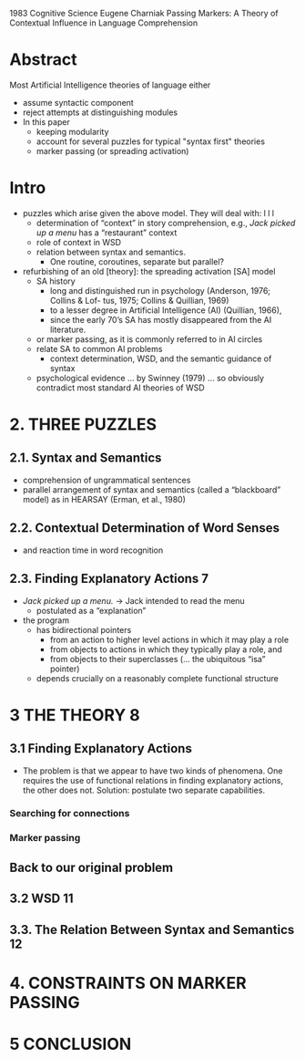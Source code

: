 1983 Cognitive Science
Eugene Charniak
Passing Markers: A Theory of Contextual Influence in Language Comprehension

# Abstract

Most Artificial Intelligence theories of language either
  * assume syntactic component
  * reject attempts at distinguishing modules
* In this paper 
  * keeping modularity
  * account for several puzzles for typical "syntax first" theories
  * marker passing (or spreading activation)

# Intro

* puzzles which arise given the above model. They will deal with: l l l
  * determination of “context” in story comprehension, e.g., 
    _Jack picked up a menu_ has a “restaurant” context
  * role of context in WSD
  * relation between syntax and semantics.  
    * One routine, coroutines, separate but parallel?
* refurbishing of an old [theory]: the spreading activation [SA] model
  * SA history
    * long and distinguished run in psychology (Anderson, 1976; Collins & Lof-
      tus, 1975; Collins & Quillian, 1969)
    * to a lesser degree in Artificial Intelligence (AI) (Quillian, 1966),
    * since the early 70’s SA has mostly disappeared from the AI literature.
  * or marker passing, as it is commonly referred to in AI circles
  * relate SA to common AI problems
    * context determination, WSD, and the semantic guidance of syntax
  * psychological evidence ... by Swinney (1979) ... so obviously contradict
    most standard AI theories of WSD

# 2. THREE PUZZLES

## 2.1. Syntax and Semantics

* comprehension of ungrammatical sentences
* parallel arrangement of syntax and semantics (called a “blackboard” model)
  as in HEARSAY (Erman, et al., 1980)

## 2.2. Contextual Determination of Word Senses

* and reaction time in word recognition 

## 2.3. Finding Explanatory Actions 7

* _Jack picked up a menu._ -> Jack intended to read the menu
  * postulated as a “explanation”
* the program 
  * has bidirectional pointers 
    * from an action to higher level actions in which it may play a role
    * from objects to actions in which they typically play a role, and 
    * from objects to their superclasses (... the ubiquitous “isa” pointer)
  * depends crucially on a reasonably complete functional structure

# 3 THE THEORY 8

## 3.1 Finding Explanatory Actions

* The problem is that we appear to have two kinds of phenomena. One requires
  the use of functional relations in finding explanatory actions, the other
  does not. Solution: postulate two separate capabilities.

### Searching for connections

### Marker passing

## Back to our original problem

## 3.2 WSD 11

## 3.3. The Relation Between Syntax and Semantics 12

# 4. CONSTRAINTS ON MARKER PASSING

# 5 CONCLUSION
